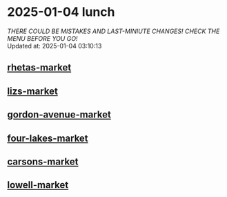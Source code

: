 # 2025-01-04 lunch  
*THERE COULD BE MISTAKES AND LAST-MINIUTE CHANGES! CHECK THE MENU BEFORE YOU GO!*  
Updated at: 2025-01-04 03:10:13  
## [rhetas-market](https://wisc-housingdining.nutrislice.com/menu/rhetas-market/lunch/2025-01-04)  
## [lizs-market](https://wisc-housingdining.nutrislice.com/menu/lizs-market/lunch/2025-01-04)  
## [gordon-avenue-market](https://wisc-housingdining.nutrislice.com/menu/gordon-avenue-market/lunch/2025-01-04)  
## [four-lakes-market](https://wisc-housingdining.nutrislice.com/menu/four-lakes-market/lunch/2025-01-04)  
## [carsons-market](https://wisc-housingdining.nutrislice.com/menu/carsons-market/lunch/2025-01-04)  
## [lowell-market](https://wisc-housingdining.nutrislice.com/menu/lowell-market/lunch/2025-01-04)  
  
